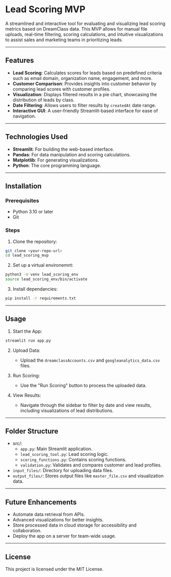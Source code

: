 # **Lead Scoring MVP**

A streamlined and interactive tool for evaluating and visualizing lead scoring metrics based on DreamClass data. This MVP allows for manual file uploads, real-time filtering, scoring calculations, and intuitive visualizations to assist sales and marketing teams in prioritizing leads.

---

## **Features**

- **Lead Scoring**: Calculates scores for leads based on predefined criteria such as email domain, organization name, engagement, and more.
- **Customer Comparison**: Provides insights into customer behavior by comparing lead scores with customer profiles.
- **Visualization**: Displays filtered results in a pie chart, showcasing the distribution of leads by class.
- **Date Filtering**: Allows users to filter results by `createdAt` date range.
- **Interactive GUI**: A user-friendly Streamlit-based interface for ease of navigation.

---

## **Technologies Used**

- **Streamlit**: For building the web-based interface.
- **Pandas**: For data manipulation and scoring calculations.
- **Matplotlib**: For generating visualizations.
- **Python**: The core programming language.

---

## **Installation**

### Prerequisites
- Python 3.10 or later
- Git

### Steps
 1. Clone the repository:
   ```bash
   git clone <your-repo-url>
   cd lead_scoring_mvp
   ```
 2. Set up a virtual environemnt:
   ```bash
   python3 -m venv lead_scoring_env
   source lead_scoring_env/bin/activate
   ```
 3. Install dependancies:
   ```bash
   pip install -r requirements.txt
   ```
    
---

## **Usage**

 1. Start the App:
   ```bash
   streamlit run app.py
   ```
   
 2. Upload Data:
    - Upload the `dreamclassAccounts.csv` and `googleanalytics_data.csv` files.
  
 3. Run Scoring:
    - Use the "Run Scoring" button to process the uploaded data.
  
 4. View Results:
    - Navigate through the sidebar to filter by date and view results, including visualizations of lead distributions.


---

## **Folder Structure**

 - src/:
   - `app.py`: Main Streamlit application.
   - `lead_scoring_tool.py`: Lead scoring logic.
   - `scoring_functions.py`: Contains scoring functions.
   - `validation.py`: Validates and compares customer and lead profiles.
 - `input_files/`: Directory for uploading data files.
 - `output_files/`: Stores output files like `master_file.csv` and visualization data.
 
 --- 
 
 ## **Future Enhancements**
 
 - Automate data retrieval from APIs.
 - Advanced visualizations for better insights.
 - Store processed data in cloud storage for accessibility and collaboration.
 - Deploy the app on a server for team-wide usage.

---

## **License**
This project is licensed under the MIT License.


 

